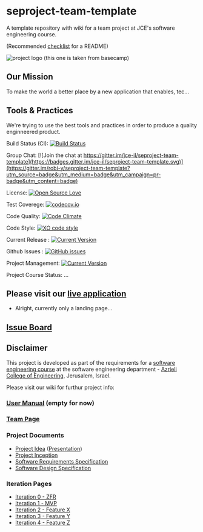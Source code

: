 # seproject-team-template

A template repository with wiki for a team project at JCE's software engineering course.

(Recommended [checklist](https://github.com/ddbeck/readme-checklist/blob/master/checklist.md) for a README) 

![project logo (this one is taken from basecamp)](http://klipfolio.com/sites/default/files/integrations/basecamp.png)

## Our Mission
To make the world a better place by a new application that enables, tec...

## Tools & Practices
We're trying to use the best tools and practices in order to produce a quality enginneered product.

Build Status (CI):  [![Build Status](https://travis-ci.com/jce-il/se-class-materials.svg?token=A32fEPgKUvjwnDqzT4qn&branch=master)](https://travis-ci.com/jce-il/se-class-materials)

Group Chat: [![Join the chat at https://gitter.im/jce-il/seproject-team-template](https://badges.gitter.im/jce-il/seproject-team-template.svg)](https://gitter.im/robi-y/seproject-team-template?utm_source=badge&utm_medium=badge&utm_campaign=pr-badge&utm_content=badge)

License: [![Open Source Love](https://badges.frapsoft.com/os/mit/mit.svg?v=102)](https://github.com/ellerbrock/open-source-badge/)

Test Coverege: [![codecov.io](https://codecov.io/github/name/repo/coverage.svg?branch=master)](https://codecov.io/github/name/repo?branch=master)

Code Quality: [![Code Climate](https://codeclimate.com/github/name/repo.svg)](https://codeclimate.com/github/name/repo)

Code Style: [![XO code style](https://img.shields.io/badge/code_style-XO-5ed9c7.svg)](https://github.com/name/repo)

Current Release : [![Current Version](https://img.shields.io/github/release/jce-il/seproject-team-template.svg?style=flat)](https://github.com/jce-il/seproject-team-template/releases)

Github Issues : [![GitHub issues](https://img.shields.io/github/issues/jce-il/seproject-team-template.svg?style=flat)](https://github.com/jce-il/seproject-team-template/issues)

Project Management: [![Current Version](https://img.shields.io/github/projects/jce-il/seproject-team-template.svg?style=flat)](https://github.com/jce-il/seproject-team-template/projects)

Project Course Status: ...

## Please visit our [live application](https://demo.reactstarterkit.com/)
- Alright, currently only a landing page...


## [Issue Board](https://www.github.com/jce-il/seproject-team-template/projects/1)

## Disclaimer
This project is developed as part of the requirements for a [software engineering course](https://github.com/jce-il/se-class/wiki) at the software engineering department - [Azrieli College of Engineering](http://www.jce.ac.il/), Jerusalem, Israel.

Please visit our wiki for furthur project info: 

### [User Manual](../../wiki/user-manual) (empty for now)

### [Team Page](../../wiki/team)

### Project Documents
- [Project Idea](docs/idea.pdf) ([Presentation](docs/idea-slides.pdf))
- [Project Inception](../../wiki/inception)
- [Software Requirements Specification](../../wiki/srs)
- [Software Design Specification](../../wiki/sds)

### Iteration Pages
- [Iteration 0 - ZFR](../../wiki/iter0-zfr)
- [Iteration 1 - MVP]()
- [Iteration 2 - Feature X]()
- [Iteration 3 - Feature Y]()
- [Iteration 4 - Feature Z]()



